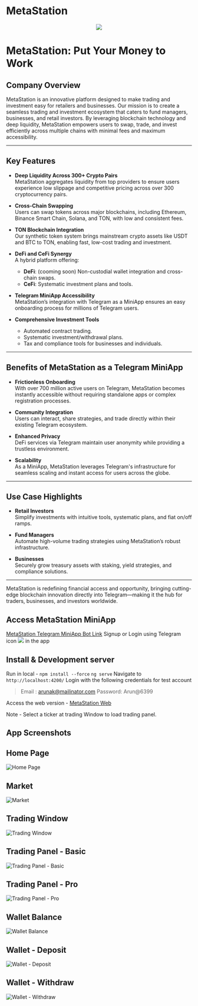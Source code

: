 # MetaStation
<p align="center">
  <img src="https://github.com/ChandravadanR13/MetaStation-TON-Repo/blob/deb487c0997e76340e1f3883a03a2911236a32bd/src/assets/meta-station.png" />
</p>

# MetaStation: Put Your Money to Work

## Company Overview
MetaStation is an innovative platform designed to make trading and investment easy for retailers and businesses. Our mission is to create a seamless trading and investment ecosystem that caters to fund managers, businesses, and retail investors. By leveraging blockchain technology and deep liquidity, MetaStation empowers users to swap, trade, and invest efficiently across multiple chains with minimal fees and maximum accessibility.

---

## Key Features
- **Deep Liquidity Across 300+ Crypto Pairs**  
  MetaStation aggregates liquidity from top providers to ensure users experience low slippage and competitive pricing across over 300 cryptocurrency pairs.

- **Cross-Chain Swapping**  
  Users can swap tokens across major blockchains, including Ethereum, Binance Smart Chain, Solana, and TON, with low and consistent fees.

- **TON Blockchain Integration**  
  Our synthetic token system brings mainstream crypto assets like USDT and BTC to TON, enabling fast, low-cost trading and investment.

- **DeFi and CeFi Synergy**  
  A hybrid platform offering:  
  - **DeFi**: (cooming soon) Non-custodial wallet integration and cross-chain swaps.  
  - **CeFi**: Systematic investment plans and tools.

- **Telegram MiniApp Accessibility**  
  MetaStation’s integration with Telegram as a MiniApp ensures an easy onboarding process for millions of Telegram users.

- **Comprehensive Investment Tools**  
  - Automated contract trading.  
  - Systematic investment/withdrawal plans.  
  - Tax and compliance tools for businesses and individuals.

---

## Benefits of MetaStation as a Telegram MiniApp
- **Frictionless Onboarding**  
  With over 700 million active users on Telegram, MetaStation becomes instantly accessible without requiring standalone apps or complex registration processes.

- **Community Integration**  
  Users can interact, share strategies, and trade directly within their existing Telegram ecosystem.

- **Enhanced Privacy**  
  DeFi services via Telegram maintain user anonymity while providing a trustless environment.

- **Scalability**  
  As a MiniApp, MetaStation leverages Telegram's infrastructure for seamless scaling and instant access for users across the globe.

---

## Use Case Highlights
- **Retail Investors**  
  Simplify investments with intuitive tools, systematic plans, and fiat on/off ramps.

- **Fund Managers**  
  Automate high-volume trading strategies using MetaStation’s robust infrastructure.

- **Businesses**  
  Securely grow treasury assets with staking, yield strategies, and compliance solutions.

---

MetaStation is redefining financial access and opportunity, bringing cutting-edge blockchain innovation directly into Telegram—making it the hub for traders, businesses, and investors worldwide.





## Access MetaStation MiniApp
[MetaStation Telegram MiniApp Bot Link](https://t.me/MetaStationBot "MetaStation Telegram MiniApp Bot Link")
Signup or Login using Telegram icon ![](https://github.com/ChandravadanR13/MetaStation-TON-Repo/blob/e5ec1667dd67656d73920665a94ed110e359f882/src/assets/TGmini.png) in the app
## Install & Development server

Run in local - 
`npm install --force`
`ng serve`
Navigate to `http://localhost:4200/`
Login with the following credentials for test account
> Email : arunak@mailinator.com
Password: Arun@6399

Access the web version - [MetaStation Web](https://metastation.fi "MetaStation Web")

Note - Select a ticker at trading Window to load trading panel.


## App Screenshots

## Home Page

![Home Page](https://github.com/ChandravadanR13/MetaStation-TON-Repo/blob/cae8a305a0bb4bc2cd5096a9789b8c48a5a211a2/src/assets/App%20Screenshots/Home.jpg "Home Page")



## Market

![Market](https://github.com/ChandravadanR13/MetaStation-TON-Repo/blob/cae8a305a0bb4bc2cd5096a9789b8c48a5a211a2/src/assets/App%20Screenshots/Market.jpg "Market")



## Trading Window

![Trading Window](https://github.com/ChandravadanR13/MetaStation-TON-Repo/blob/cae8a305a0bb4bc2cd5096a9789b8c48a5a211a2/src/assets/App%20Screenshots/Trading%20Window.jpg "Trading Window")



## Trading Panel - Basic

![Trading Panel - Basic](https://github.com/ChandravadanR13/MetaStation-TON-Repo/blob/cae8a305a0bb4bc2cd5096a9789b8c48a5a211a2/src/assets/App%20Screenshots/Trading%20Panel%20-%20Basic.jpg "Trading Panel - Basic")



## Trading Panel - Pro

![Trading Panel - Pro](https://github.com/ChandravadanR13/MetaStation-TON-Repo/blob/cae8a305a0bb4bc2cd5096a9789b8c48a5a211a2/src/assets/App%20Screenshots/Trading%20Panel%20-%20Pro.jpg "Trading Panel - Pro")



## Wallet Balance

![Wallet Balance](https://github.com/ChandravadanR13/MetaStation-TON-Repo/blob/cae8a305a0bb4bc2cd5096a9789b8c48a5a211a2/src/assets/App%20Screenshots/Wallet%20-%20Balance.jpg "Wallet Balance")



## Wallet - Deposit

![Wallet - Deposit](https://github.com/ChandravadanR13/MetaStation-TON-Repo/blob/cae8a305a0bb4bc2cd5096a9789b8c48a5a211a2/src/assets/App%20Screenshots/Wallet%20-%20Deposit.jpg "Wallet - Deposit")



## Wallet - Withdraw

![Wallet - Withdraw](https://github.com/ChandravadanR13/MetaStation-TON-Repo/blob/cae8a305a0bb4bc2cd5096a9789b8c48a5a211a2/src/assets/App%20Screenshots/Wallet%20-%20Withdraw.jpg "Wallet - Withdraw")
